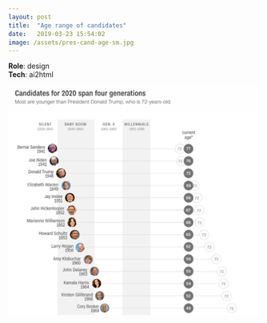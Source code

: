 ```yaml
---
layout: post
title:  "Age range of candidates"
date:   2019-03-23 15:54:02
image: /assets/pres-cand-age-sm.jpg
---
```


**Role**: design  
**Tech**: ai2html

[![Democratic candidates' medicare-inspired health plans.](/assets/pres-cand-age.jpg)](https://www.cnn.com/2019/03/23/politics/2020-presidential-race-generation-gap/index.html)
